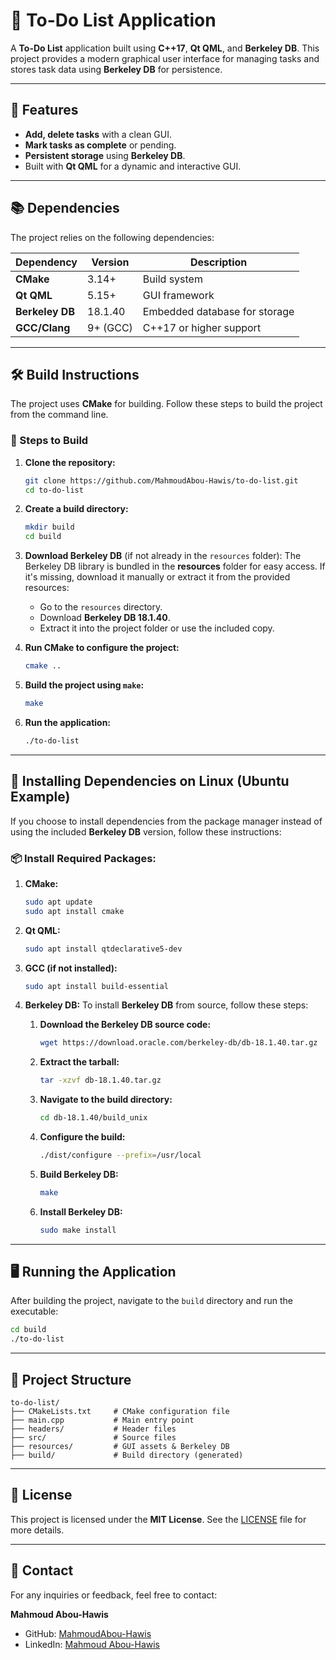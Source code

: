 
# 📝 To-Do List Application

A **To-Do List** application built using **C++17**, **Qt QML**, and **Berkeley DB**. This project provides a modern graphical user interface for managing tasks and stores task data using **Berkeley DB** for persistence.

---

## 🎯 Features
- **Add, delete tasks** with a clean GUI.
- **Mark tasks as complete** or pending.
- **Persistent storage** using **Berkeley DB**.
- Built with **Qt QML** for a dynamic and interactive GUI.

---

## 📚 Dependencies
The project relies on the following dependencies:

| Dependency       | Version        | Description                    |
|------------------|----------------|--------------------------------|
| **CMake**        | 3.14+          | Build system                   |
| **Qt QML**       | 5.15+          | GUI framework                  |
| **Berkeley DB**  | 18.1.40        | Embedded database for storage  |
| **GCC/Clang**    | 9+ (GCC)       | C++17 or higher support        |

---

## 🛠️ Build Instructions

The project uses **CMake** for building. Follow these steps to build the project from the command line.

### 🔧 Steps to Build

1. **Clone the repository:**
   ```bash
   git clone https://github.com/MahmoudAbou-Hawis/to-do-list.git
   cd to-do-list
   ```

2. **Create a build directory:**
   ```bash
   mkdir build
   cd build
   ```

3. **Download Berkeley DB** (if not already in the `resources` folder):
   The Berkeley DB library is bundled in the **resources** folder for easy access. If it's missing, download it manually or extract it from the provided resources:
   - Go to the `resources` directory.
   - Download **Berkeley DB 18.1.40**.
   - Extract it into the project folder or use the included copy.

4. **Run CMake to configure the project:**
   ```bash
   cmake ..
   ```

5. **Build the project using `make`:**
   ```bash
   make
   ```

6. **Run the application:**
   ```bash
   ./to-do-list
   ```

---

## 🧩 Installing Dependencies on Linux (Ubuntu Example)

If you choose to install dependencies from the package manager instead of using the included **Berkeley DB** version, follow these instructions:

### 📦 Install Required Packages:
1. **CMake:**
   ```bash
   sudo apt update
   sudo apt install cmake
   ```

2. **Qt QML:**
   ```bash
   sudo apt install qtdeclarative5-dev
   ```

3. **GCC (if not installed):**
   ```bash
   sudo apt install build-essential
   ```

4. **Berkeley DB:**
   To install **Berkeley DB** from source, follow these steps:

   1. **Download the Berkeley DB source code:**
      ```bash
      wget https://download.oracle.com/berkeley-db/db-18.1.40.tar.gz
      ```

   2. **Extract the tarball:**
      ```bash
      tar -xzvf db-18.1.40.tar.gz
      ```

   3. **Navigate to the build directory:**
      ```bash
      cd db-18.1.40/build_unix
      ```

   4. **Configure the build:**
      ```bash
      ./dist/configure --prefix=/usr/local
      ```

   5. **Build Berkeley DB:**
      ```bash
      make
      ```

   6. **Install Berkeley DB:**
      ```bash
      sudo make install
      ```

---

## 🖥️ Running the Application
After building the project, navigate to the `build` directory and run the executable:

```bash
cd build
./to-do-list
```

---

## 📂 Project Structure
```
to-do-list/
├── CMakeLists.txt     # CMake configuration file
├── main.cpp           # Main entry point
├── headers/           # Header files
├── src/               # Source files
├── resources/         # GUI assets & Berkeley DB
├── build/             # Build directory (generated)
```

---


## 📜 License
This project is licensed under the **MIT License**. See the [LICENSE](LICENSE) file for more details.

---

## 📧 Contact
For any inquiries or feedback, feel free to contact:

**Mahmoud Abou-Hawis**  
- GitHub: [MahmoudAbou-Hawis](https://github.com/MahmoudAbou-Hawis)  
- LinkedIn: [Mahmoud Abou-Hawis](https://www.linkedin.com/in/abou-hawis/)  

